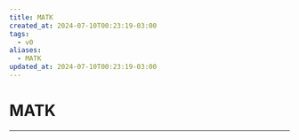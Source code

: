```yaml
---
title: MATK
created_at: 2024-07-10T00:23:19-03:00
tags:
  - v0
aliases:
  - MATK
updated_at: 2024-07-10T00:23:19-03:00
---
```

# MATK
---


